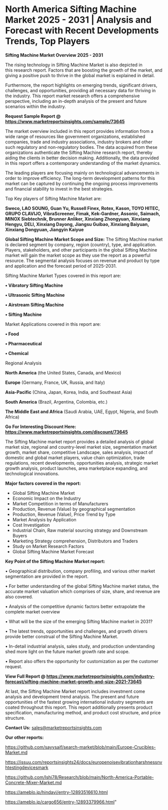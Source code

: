 # North America Sifting Machine Market 2025 - 2031 | Analysis and Forecast with Recent Developments Trends, Top Players

<Strong> Sifting Machine Market Overview 2025 - 2031</strong>

The rising technology in Sifting Machine Market is also depicted in this research report. Factors that are boosting the growth of the market, and giving a positive push to thrive in the global market is explained in detail.

Furthermore, the report highlights on emerging trends, significant drivers, challenges, and opportunities, providing all necessary data for thriving in the industry. This report market research offers a comprehensive perspective, including an in-depth analysis of the present and future scenarios within the industry.

<strong>Request Sample Report @ <a href=https://www.marketreportsinsights.com/sample/73645>https://www.marketreportsinsights.com/sample/73645</a></strong>

The market overview included in this report provides information from a wide range of resources like government organizations, established companies, trade and industry associations, industry brokers and other such regulatory and non-regulatory bodies. The data acquired from these organizations authenticate the Sifting Machine research report, thereby aiding the clients in better decision making. Additionally, the data provided in this report offers a contemporary understanding of the market dynamics.

The leading players are focusing mainly on technological advancements in order to improve efficiency. The long-term development patterns for this market can be captured by continuing the ongoing process improvements and financial stability to invest in the best strategies.

Top Key players of Sifting Machine Market are:

<strong>Sweco, LAO SOUNG, Guan Yu, Russell Finex, Rotex, Kason, TOYO HITEC, GRUPO CLAVIJO, VibraScreener, Fimak, Kek-Gardner, Assonic, Saimach, MINOX Siebtechnik, Brunner Anliker, Xinxiang Zhongyuan, Xinxiang Hengyu, DELI, Xinxiang Dayong, Jiangsu Guibao, Xinxiang Baiyuan, Xinxiang Dongyuan, Jiangyin Kaiyue</strong>

<strong><b>Global Sifting Machine Market Scope and Size:</b></strong>
The Sifting Machine market is declared segment by company, region (country), type, and application. Players, stakeholders, and other participants in the global Sifting Machine market will gain the market scope as they use the report as a powerful resource. The segmental analysis focuses on revenue and product by type and application and the forecast period of 2025-2031.

Sifting Machine Market Types covered in this report are:

<strong>• Vibratory Sifting Machine

• Ultrasonic Sifting Machine

• Airstream Sifting Machine

• Sifting Machine</strong>

Market Applications covered in this report are:

<strong>• Food

• Pharmaceutical

• Chemical</strong> 

Regional Analysis

<strong>North America</strong> (the United States, Canada, and Mexico)

<strong>Europe</strong> (Germany, France, UK, Russia, and Italy)

<strong>Asia-Pacific</strong> (China, Japan, Korea, India, and Southeast Asia)

<strong>South America</strong> (Brazil, Argentina, Colombia, etc.)

<strong>The Middle East and Africa</strong> (Saudi Arabia, UAE, Egypt, Nigeria, and South Africa)

<strong>Go For Interesting Discount Here: <a href=https://www.marketreportsinsights.com/discount/73645>https://www.marketreportsinsights.com/discount/73645</a></strong>

The Sifting Machine market report provides a detailed analysis of global market size, regional and country-level market size, segmentation market growth, market share, competitive Landscape, sales analysis, impact of domestic and global market players, value chain optimization, trade regulations, recent developments, opportunities analysis, strategic market growth analysis, product launches, area marketplace expanding, and technological innovations.

<strong><b>Major factors covered in the report:</b></strong>
<ul>
  <li>Global Sifting Machine Market </li>
  <li>Economic Impact on the Industry</li>
  <li>Market Competition in terms of Manufacturers</li>
  <li>Production, Revenue (Value) by geographical segmentation</li>
  <li>Production, Revenue (Value), Price Trend by Type</li>
  <li>Market Analysis by Application</li>
  <li>Cost Investigation</li>
  <li>Industrial Chain, Raw material sourcing strategy and Downstream Buyers</li>
  <li>Marketing Strategy comprehension, Distributors and Traders</li>
  <li>Study on Market Research Factors</li>
  <li>Global Sifting Machine Market Forecast</li>
</ul>

<strong><b>Key Point of the Sifting Machine Market report:</b></strong>

• Geographical distribution, company profiling, and various other market segmentation are provided in the report.

• For better understanding of the global Sifting Machine market status, the accurate market valuation which comprises of size, share, and revenue are also covered.

• Analysis of the competitive dynamic factors better extrapolate the complete market overview

• What will be the size of the emerging Sifting Machine market in 2031?

• The latest trends, opportunities and challenges, and growth drivers provide better construal of the Sifting Machine Market.

• In-detail industrial analysis, sales study, and production understanding shed more light on the future market growth rate and scope.

• Report also offers the opportunity for customization as per the customer request.

<strong><b>View Full Report @ <a href=https://www.marketreportsinsights.com/industry-forecast/sifting-machine-market-growth-and-size-2021-73645>https://www.marketreportsinsights.com/industry-forecast/sifting-machine-market-growth-and-size-2021-73645</a></b></strong>


At last, the Sifting Machine Market report includes investment come analysis and development trend analysis. The present and future opportunities of the fastest growing international industry segments are coated throughout this report. This report additionally presents product specification, manufacturing method, and product cost structure, and price structure.

<strong>Contact Us:</strong>
sales@marketreportsinsights.com

<strong>Our other reports:</strong>

<a href=https://github.com/sayysaif/search-market/blob/main/Europe-Crucibles-Market.md>https://github.com/sayysaif/search-market/blob/main/Europe-Crucibles-Market.md</a>

<a href=https://issuu.com/reportsinsights24/docs/europenoisevibrationharshnessnvhtestingdevicesmark>https://issuu.com/reportsinsights24/docs/europenoisevibrationharshnessnvhtestingdevicesmark</a>

<a href=https://github.com/Ishi78/Research/blob/main/North-America-Portable-Concrete-Mixer-Market.md>https://github.com/Ishi78/Research/blob/main/North-America-Portable-Concrete-Mixer-Market.md</a>

<a href=https://ameblo.jp/hindavi/entry-12893516610.html>https://ameblo.jp/hindavi/entry-12893516610.html</a>

<a href=https://ameblo.jp/cargo656/entry-12893379966.html>https://ameblo.jp/cargo656/entry-12893379966.html</a>"
